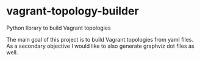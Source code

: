 # vagrant-topology-builder
Python library to build Vagrant topologies

The main goal of this project is to build Vagrant topologies from yaml files. 
As a secondary objective I would like to also generate graphviz dot files as well.

